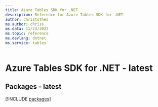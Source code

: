 ```yaml
---
title: Azure Tables SDK for .NET
description: Reference for Azure Tables SDK for .NET
author: christothes
ms.author: chriss
ms.data: 11/23/2022
ms.topic: reference
ms.devlang: dotnet
ms.service: tables
---
```

# Azure Tables SDK for .NET - latest
## Packages - latest
[!INCLUDE [packages](tables-index.md)]
